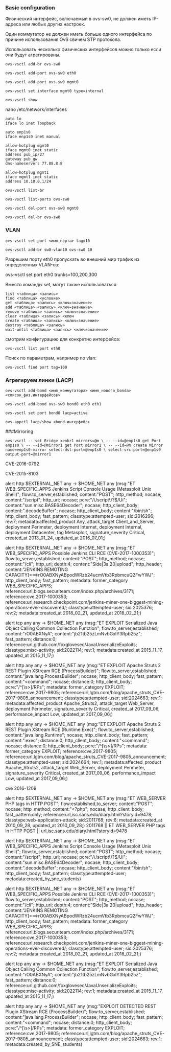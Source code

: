  


### Basic configuration

Физический интерфейс, включаемый в ovs-sw0, не должен иметь IP-адреса или любых других настроек.

Один коммутатор не должен иметь больше одного интерфейса по причине использования OvS свичем STP протокола.

Использовать несколько физических интерфейсов можно только если они будут агрегированы.

`ovs-vsctl add-br ovs-sw0`

`ovs-vsctl add-port ovs-sw0 eth0`

`ovs-vsctl add-port ovs-sw0 mgmt0`

`ovs-vsctl set interface mgmt0 type=internal`

`ovs-vsctl show`

nano /etc/network/interfaces

	auto lo
	iface lo inet loopback

	auto enp1s0
	iface enp1s0 inet manual
    
	allow-hotplug mgmt0
	iface mgmt0 inet static
	address pub_ip/27
	gateway pub_gw
	dns-nameservers 77.88.8.8

	allow-hotplug mgmt1
	iface mgmt1 inet static
	address 10.10.0.1/24


`ovs-vsctl list-br`

`ovs-vsctl list-ports ovs-sw0`

`ovs-vsctl del-port ovs-sw0 mgmt0`

`ovs-vsctl del-br ovs-sw0`

### VLAN

`ovs-vsctl set port <имя_порта> tag=10`

`ovs-vsctl add-br sw0-vlan10 ovs-sw0 10`

Разрешим порту eth0 пропускать во внешний мир трафик из определенных VLAN-ов:

ovs-vsctl set port eth0 trunks=100,200,300

Вместо команды set, могут также использоваться:

	list <таблица> <запись>
	find <таблица> <условие>
	get <таблица> <запись> <ключ=значение>
	add <таблица> <запись> <ключ=значение>
	remove <таблица> <запись> <ключ=значение>
	clear <таблица> <запись> <ключ
	create <таблица> <запись> <ключ=значение>
	destroy <таблица> <запись>
	wait-until <таблица> <запись> <ключ=значение>

смотрим конфигурацию для конкретно интерфейса:

`ovs-vsctl list port eth0`

Поиск по параметрам, например по vlan:

`ovs-vsctl find port tag=100`

### Агрегируем линки (LACP)

`ovs-vsctl add-bond <имя_коммутатора> <имя_нового_bonda> <список_физ.интерфейсов>`

`ovs-vsctl add-bond ovs-sw0 bond0 eth0 eth1`

`ovs-vsctl set port bond0 lacp=active`

`ovs-appctl lacp/show <bond-интерфейс>`

###Mirroring

`ovs-vsctl -- set Bridge xenbr1 mirrors=@m \
-- --id=@enp1s0 get Port enp1s0 \
-- --id=@mirror1 get Port mirror1 \
-- --id=@m create Mirror name=enp1s0-mirror select-dst-port=@enp1s0 \
select-src-port=@enp1s0 output-port=@mirror1`


CVE-2016-0792

CVE-2015-8103





alert http $EXTERNAL_NET any -> $HOME_NET any (msg:"ET WEB_SPECIFIC_APPS Jenkins Script Console Usage (Metasploit Unix Shell)"; flow:to_server,established; content:"POST"; http_method; nocase; content:"/script"; http_uri; nocase; pcre:"/\/script\/?$/Ui"; content:"sun.misc.BASE64Decoder"; nocase; http_client_body; content:".decodeBuffer"; nocase; http_client_body; content:"/bin/sh"; http_client_body; fast_pattern; classtype:attempted-user; sid:2016296; rev:7; metadata:affected_product Any, attack_target Client_and_Server, deployment Perimeter, deployment Internet, deployment Internal, deployment Datacenter, tag Metasploit, signature_severity Critical, created_at 2013_01_24, updated_at 2016_07_01;)

alert http $EXTERNAL_NET any -> $HOME_NET any (msg:"ET WEB_SPECIFIC_APPS Possible Jenkins CLI RCE (CVE-2017-1000353)"; flow:to_server,established; content:"POST"; http_method; nocase; content:"/cli"; http_uri; depth:4; content:"Side|3a 20|upload"; http_header; content:"JENKINS REMOTING CAPACITY]===>rO0ABXNyABpodWRzb24ucmVtb3RpbmcuQ2FwYWJ"; http_client_body; fast_pattern; metadata: former_category WEB_SPECIFIC_APPS; reference:url,blogs.securiteam.com/index.php/archives/3171; reference:cve,2017-1000353; reference:url,research.checkpoint.com/jenkins-miner-one-biggest-mining-operations-ever-discovered/; classtype:attempted-user; sid:2025376; rev:2; metadata:created_at 2018_02_21, updated_at 2018_02_21;)

alert tcp any any -> $HOME_NET any (msg:"ET EXPLOIT Serialized Java Object Calling Common Collection Function"; flow:to_server,established; content:"rO0ABXNyA"; content:"jb21tb25zLmNvbGxlY3Rpb25z"; fast_pattern; distance:0; reference:url,github.com/foxglovesec/JavaUnserializeExploits; classtype:misc-activity; sid:2022114; rev:1; metadata:created_at 2015_11_17, updated_at 2015_11_17;)

alert http any any -> $HOME_NET any (msg:"ET EXPLOIT Apache Struts 2 REST Plugin XStream RCE (ProcessBuilder)"; flow:to_server,established; content:"java.lang.ProcessBuilder"; nocase; http_client_body; fast_pattern; content:"<command"; nocase; distance:0; http_client_body; pcre:"/^[\s>]/RPs"; metadata: former_category EXPLOIT; reference:cve,2017-9805; reference:url,lgtm.com/blog/apache_struts_CVE-2017-9805_announcement; classtype:attempted-user; sid:2024663; rev:1; metadata:affected_product Apache_Struts2, attack_target Web_Server, deployment Perimeter, signature_severity Critical, created_at 2017_09_06, performance_impact Low, updated_at 2017_09_06;)

alert http any any -> $HOME_NET any (msg:"ET EXPLOIT Apache Struts 2 REST Plugin XStream RCE (Runtime.Exec)"; flow:to_server,established; content:"java.lang.Runtime"; nocase; http_client_body; fast_pattern; content:".exec"; distance:0; http_client_body; content:"<command"; nocase; distance:0; http_client_body; pcre:"/^[\s>]/RPs"; metadata: former_category EXPLOIT; reference:cve,2017-9805; reference:url,lgtm.com/blog/apache_struts_CVE-2017-9805_announcement; classtype:attempted-user; sid:2024664; rev:1; metadata:affected_product Apache_Struts2, attack_target Web_Server, deployment Perimeter, signature_severity Critical, created_at 2017_09_06, performance_impact Low, updated_at 2017_09_06;)





cve 2016-1209

alert http $EXTERNAL_NET any -> $HOME_NET any (msg:"ET WEB_SERVER PHP tags in HTTP POST"; flow:established,to_server; content:"POST"; nocase; http_method; content:"<?php"; nocase; http_client_body; fast_pattern:only; reference:url,isc.sans.edu/diary.html?storyid=9478; classtype:web-application-attack; sid:2011768; rev:6; metadata:created_at 2010_09_28, updated_at 2010_09_28;)
2011768 || ET WEB_SERVER PHP tags in HTTP POST || url,isc.sans.edu/diary.html?storyid=9478




alert http $EXTERNAL_NET any -> $HOME_NET any (msg:"ET WEB_SPECIFIC_APPS Jenkins Script Console Usage (Metasploit Unix Shell)"; flow:to_server,established; content:"POST"; http_method; nocase; content:"/script"; http_uri; nocase; pcre:"/\/script\/?$/Ui"; content:"sun.misc.BASE64Decoder"; nocase; http_client_body; content:".decodeBuffer"; nocase; http_client_body; content:"/bin/sh"; http_client_body; fast_pattern; classtype:attempted-user; metadata:created_by_sne_students)

alert http $EXTERNAL_NET any -> $HOME_NET any (msg:"ET WEB_SPECIFIC_APPS Possible Jenkins CLI RCE (CVE-2017-1000353)"; flow:to_server,established; content:"POST"; http_method; nocase; content:"/cli"; http_uri; depth:4; content:"Side|3a 20|upload"; http_header; content:"JENKINS REMOTING CAPACITY]===>rO0ABXNyABpodWRzb24ucmVtb3RpbmcuQ2FwYWJ"; http_client_body; fast_pattern; metadata: former_category WEB_SPECIFIC_APPS; reference:url,blogs.securiteam.com/index.php/archives/3171; reference:cve,2017-1000353; reference:url,research.checkpoint.com/jenkins-miner-one-biggest-mining-operations-ever-discovered/; classtype:attempted-user; sid:2025376; rev:2; metadata:created_at 2018_02_21, updated_at 2018_02_21;)

alert tcp any any -> $HOME_NET any (msg:"ET EXPLOIT Serialized Java Object Calling Common Collection Function"; flow:to_server,established; content:"rO0ABXNyA"; content:"jb21tb25zLmNvbGxlY3Rpb25z"; fast_pattern; distance:0; reference:url,github.com/foxglovesec/JavaUnserializeExploits; classtype:misc-activity; sid:2022114; rev:1; metadata:created_at 2015_11_17, updated_at 2015_11_17;)

alert http any any -> $HOME_NET any (msg:"EXPLOIT DETECTED REST Plugin XStream RCE (ProcessBuilder)"; flow:to_server,established; content:"java.lang.ProcessBuilder"; nocase; http_client_body; fast_pattern; content:"<command"; nocase; distance:0; http_client_body; pcre:"/^[\s>]/RPs"; metadata: former_category EXPLOIT; reference:cve,2017-9805; reference:url,lgtm.com/blog/apache_struts_CVE-2017-9805_announcement; classtype:attempted-user; sid:2024663; rev:1; metadata:created_by_SNE_students)
